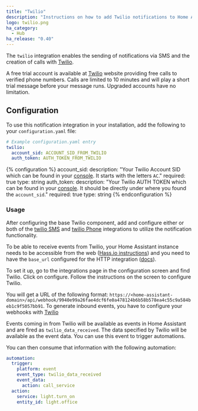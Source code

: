 ```yaml
---
title: "Twilio"
description: "Instructions on how to add Twilio notifications to Home Assistant."
logo: twilio.png
ha_category:
  - Hub
ha_release: "0.40"
---
```


The `twilio` integration enables the sending of notifications via SMS and the creation of calls with [Twilio](https://twilio.com).

A free trial account is available at [Twilio](https://twilio.com) website providing free calls to verified phone numbers.
Calls are limited to 10 minutes and will play a short trial message before your message runs. Upgraded accounts have no limitation.

## Configuration

To use this notification integration in your installation, add the following to your `configuration.yaml` file:

```yaml
# Example configuration.yaml entry
twilio:
  account_sid: ACCOUNT_SID_FROM_TWILIO
  auth_token: AUTH_TOKEN_FROM_TWILIO
```

{% configuration %}
account_sid:
  description: "Your Twilio Account SID which can be found in your [console](https://www.twilio.com/console). It starts with the letters `AC`."
  required: true
  type: string
auth_token:
  description: "Your Twilio AUTH TOKEN which can be found in your [console](https://www.twilio.com/console). It should be directly under where you found the `account_sid`."
  required: true
  type: string
{% endconfiguration %}

### Usage

After configuring the base Twilio component, add and configure either or both of the [twilio SMS](/components/twilio_sms/) and [twilio Phone](/components/twilio_call) integrations to utilize the notification functionality.

To be able to receive events from Twilio, your Home Assistant instance needs to be accessible from the web ([Hass.io instructions](/addons/duckdns/)) and you need to have the `base_url` configured for the HTTP integration ([docs](/components/http/#base_url)).

To set it up, go to the integrations page in the configuration screen and find Twilio. Click on configure. Follow the instructions on the screen to configure Twilio.

You will get a URL of the following format: `https://<home-assistant-domain>/api/webhook/9940e99a26fae4dcf6fe0a478124b6b58b578ea4c55c9a584beb1c9f5057bb91`. To generate inbound events, you have to configure your webhooks with [Twilio](https://www.twilio.com/docs/glossary/what-is-a-webhook)

Events coming in from Twilio will be available as events in Home Assistant and are fired as `twilio_data_received`. The data specified by Twilio will be available as the event data. You can use this event to trigger automations.

You can then consume that information with the following automation:

```yaml
automation:
  trigger:
    platform: event
    event_type: twilio_data_received
    event_data:
      action: call_service
  action:
    service: light.turn_on
    entity_id: light.office
```
